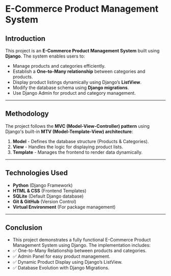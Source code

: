 # **E-Commerce Product Management System**

 ## **Introduction**
This project is an **E-Commerce Product Management System** built using **Django**. The system enables users to:
- Manage products and categories efficiently.
- Establish a **One-to-Many relationship** between categories and products.
- Display product listings dynamically using Django’s **ListView**.
- Modify the database schema using **Django migrations**.
- Use Django Admin for product and category management.

---

## **Methodology**
The project follows the **MVC (Model-View-Controller) pattern** using Django's built-in **MTV (Model-Template-View) architecture**:
1. **Model** - Defines the database structure (Products & Categories).
2. **View** - Handles the logic for displaying product lists.
3. **Template** - Manages the frontend to render data dynamically.

---

## **Technologies Used**
- **Python** (Django Framework)
- **HTML & CSS** (Frontend Templates)
- **SQLite** (Default Django database)
- **Git & GitHub** (Version Control)
- **Virtual Environment** (For package management)
 
---
## **Conclusion**
 - This project demonstrates a fully functional E-Commerce Product Management System using Django. The implementation includes:
 -  ✅ One-to-Many Relationship between products and categories.
- ✅ Admin Panel for easy product management.
- ✅ Dynamic Product Display using Django’s ListView.
- ✅ Database Evolution with Django Migrations.
